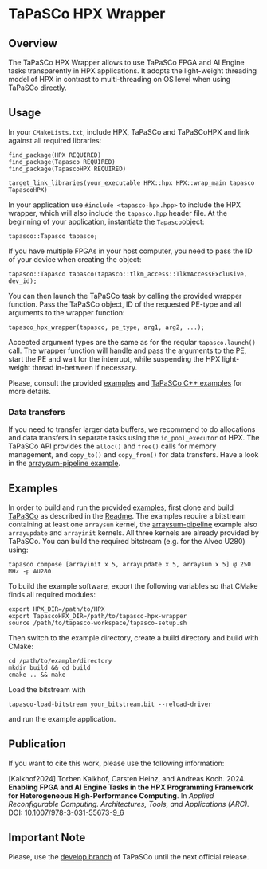 # TaPaSCo HPX Wrapper

## Overview

The TaPaSCo HPX Wrapper allows to use TaPaSCo FPGA and AI Engine tasks transparently in HPX applications. It adopts the light-weight threading model of HPX in contrast to multi-threading on OS level when using TaPaSCo directly.

## Usage

In your `CMakeLists.txt`, include HPX, TaPaSCo and TaPaSCoHPX and link against all required libraries:

```
find_package(HPX REQUIRED)
find_package(Tapasco REQUIRED)
find_package(TapascoHPX REQUIRED)

target_link_libraries(your_executable HPX::hpx HPX::wrap_main tapasco TapascoHPX)
```

In your application use `#include <tapasco-hpx.hpp>` to include the HPX wrapper, which will also include the `tapasco.hpp` header file. At the beginning of your application, instantiate the `Tapasco`object:

```
tapasco::Tapasco tapasco;
```

If you have multiple FPGAs in your host computer, you need to pass the ID of your device when creating the object:

```
tapasco::Tapasco tapasco(tapasco::tlkm_access::TlkmAccessExclusive, dev_id);
```

You can then launch the TaPaSCo task by calling the provided wrapper function. Pass the TaPaSCo object, ID of the requested PE-type and all arguments to the wrapper function:

```
tapasco_hpx_wrapper(tapasco, pe_type, arg1, arg2, ...);
```

Accepted argument types are the same as for the reqular `tapasco.launch()` call. The wrapper function will handle and pass the arguments to the PE, start the PE and wait for the interrupt, while suspending the HPX light-weight thread in-between if necessary.

Please, consult the provided [examples](examples) and [TaPaSCo C++ examples](https://github.com/esa-tu-darmstadt/tapasco/tree/master/runtime/examples/C%2B%2B) for more details.

### Data transfers

If you need to transfer larger data buffers, we recommend to do allocations and data transfers in separate tasks using the `io_pool_executor` of HPX. The TaPaSCo API provides the `alloc()` and `free()` calls for memory management, and `copy_to()` and `copy_from()` for data transfers. Have a look in the [arraysum-pipeline example](examples/arraysum-pipeline). 

## Examples

In order to build and run the provided [examples](examples), first clone and build [TaPaSCo](https://github.com/esa-tu-darmstadt/tapasco) as described in the [Readme](https://github.com/esa-tu-darmstadt/tapasco/blob/master/README.md). The examples require a bitstream containing at least one `arraysum` kernel, the [arraysum-pipeline](examples/arraysum-pipeline) example also `arrayupdate` and `arrayinit` kernels. All three kernels are already provided by TaPaSCo. You can build the required bitstream (e.g. for the Alveo U280) using:

```
tapasco compose [arrayinit x 5, arrayupdate x 5, arraysum x 5] @ 250 MHz -p AU280
```

To build the example software, export the following variables so that CMake finds all required modules:

```
export HPX_DIR=/path/to/HPX
export TapascoHPX_DIR=/path/to/tapasco-hpx-wrapper
source /path/to/tapasco-workspace/tapasco-setup.sh
```

Then switch to the example directory, create a build directory and build with CMake:

```
cd /path/to/example/directory
mkdir build && cd build
cmake .. && make
```

Load the bitstream with

```
tapasco-load-bitstream your_bitstream.bit --reload-driver
```

and run the example application.

## Publication

If you want to cite this work, please use the following information:

[Kalkhof2024] Torben Kalkhof, Carsten Heinz, and Andreas Koch. 2024. **Enabling FPGA and AI Engine Tasks in the HPX Programming Framework for Heterogeneous High-Performance Computing**. In *Applied Reconfigurable Computing. Architectures, Tools, and Applications (ARC).* DOI: [10.1007/978-3-031-55673-9_6](http://dx.doi.org/10.1007/978-3-031-55673-9_6)

## Important Note

Please, use the [develop branch](https://github.com/esa-tu-darmstadt/tapasco/tree/develop) of TaPaSCo until the next official release.



